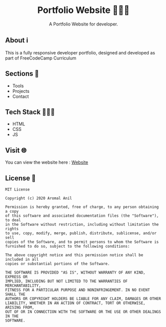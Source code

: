 <h1 align="center">Portfolio Website 👨🏻‍💻</h1>
<div align="center">
  <p>A Portfolio Website for developer.</p>
</div>


## About ℹ
This is a fully responsive developer portfolio, designed and developed as part of FreeCodeCamp Curriculum


## Sections 📂

- Tools
- Projects
- Contact


## Tech Stack 👨🏻‍💻
- HTML
- CSS
- JS

## Visit 🌐
You can view the website here : [Website](https://aromal.netlify.app/)


## License 📜

```
MIT License

Copyright (c) 2020 Aromal Anil

Permission is hereby granted, free of charge, to any person obtaining a copy
of this software and associated documentation files (the "Software"), to deal
in the Software without restriction, including without limitation the rights
to use, copy, modify, merge, publish, distribute, sublicense, and/or sell
copies of the Software, and to permit persons to whom the Software is
furnished to do so, subject to the following conditions:

The above copyright notice and this permission notice shall be included in all
copies or substantial portions of the Software.

THE SOFTWARE IS PROVIDED "AS IS", WITHOUT WARRANTY OF ANY KIND, EXPRESS OR
IMPLIED, INCLUDING BUT NOT LIMITED TO THE WARRANTIES OF MERCHANTABILITY,
FITNESS FOR A PARTICULAR PURPOSE AND NONINFRINGEMENT. IN NO EVENT SHALL THE
AUTHORS OR COPYRIGHT HOLDERS BE LIABLE FOR ANY CLAIM, DAMAGES OR OTHER
LIABILITY, WHETHER IN AN ACTION OF CONTRACT, TORT OR OTHERWISE, ARISING FROM,
OUT OF OR IN CONNECTION WITH THE SOFTWARE OR THE USE OR OTHER DEALINGS IN THE
SOFTWARE.
```
